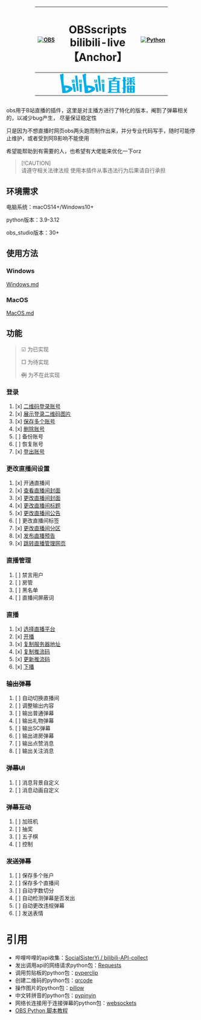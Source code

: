 <div style="display: flex; justify-content: center;">
<div align="center">

| [![OBS](https://obsproject.com/assets/images/new_icon_small-r.png)](https://obsproject.com/) |           <h1 align="center">OBSscripts<br>bilibili-live<br>【Anchor】</h1>           | [![Python](https://www.python.org/static/img/python-logo-large.c36dccadd999.png)](https://www.python.org/) |
|:--------------------------------------------------------------------------------------------:|:-----------------------------------------------------------------------------------:|:----------------------------------------------------------------------------------------------------------:|
|                                                                                              | <div align="center">[![img.png](doc/img/img.png)](https://live.bilibili.com/)</div> |                                                                                                            |

</div>
</div>

obs用于B站直播的插件，这里是对主播方进行了特化的版本，阉割了弹幕相关的，以减少bug产生， 尽量保证稳定性

只是因为不想直播时网页obs两头跑而制作出来，并分专业代码写手，随时可能停止维护，或者受到阿B影响不能使用

希望能帮助到有需要的人，也希望有大佬能来优化一下orz
> [!CAUTION]\
> 请遵守相关法律法规
> 使用本插件从事违法行为后果请自行承担

## 环境需求
电脑系统：macOS14+/Windows10+

python版本：3.9-3.12

obs_studio版本：30+

## 使用方法
### Windows
[Windows.md](doc/Windows.md)
### MacOS
[MacOS.md](doc/MacOS.md)

## 功能
>☑ 为已实现
>
> □ 为待实现
> 
> ~~例~~ 为不在此实现
### 登录
1. [x] [二维码登录账号]()
2. [x] [展示登录二维码图片]()
3. [x] [保存多个账号]()
4. [x] [删除账号]()
5. [ ] 备份账号
6. [ ] 恢复账号
7. [x] [登出账号]()

### 更改直播间设置
1. [x] 开通直播间
2. [x] [查看直播间封面]()
3. [x] [更改直播间封面]()
4. [x] [更改直播间标题]()
5. [x] [更改直播间公告]()
6. [ ] 更改直播间标签
7. [x] [更改直播间分区]()
8. [x] [发布直播预告]()
9. [x] [跳转直播管理网页]()

### 直播管理
1. [ ] 禁言用户
2. [ ] 房管
3. [ ] 黑名单
4. [ ] 直播间屏蔽词

### 直播
1. [x] [选择直播平台]()
2. [x] [开播]()
3. [x] [复制服务器地址]()
4. [x] [复制推流码]()
5. [x] [更新推流码]()
6. [x] [下播]()

### ~~输出弹幕~~
1. [ ] 自动切换直播间
2. [ ] 调整输出内容
3. [ ] 输出普通弹幕
4. [ ] 输出礼物弹幕
5. [ ] 输出SC弹幕
6. [ ] 输出进房弹幕
7. [ ] 输出点赞消息
8. [ ] 输出关注消息

### ~~弹幕UI~~
1. [ ] 消息背景自定义
2. [ ] 消息动画自定义

### ~~弹幕互动~~
1. [ ] 加班机
2. [ ] 抽奖
3. [ ] 五子棋
4. [ ] 控制

### ~~发送弹幕~~
1. [ ] 保存多个账户
2. [ ] 保存多个直播间
3. [ ] 自动字数切分
4. [ ] 自动检测弹幕是否发出
5. [ ] 自动更改违规弹幕
6. [ ] 发送表情


# 引用
- 哔哩哔哩的api收集：[SocialSisterYi / bilibili-API-collect](https://github.com/SocialSisterYi/bilibili-API-collect?tab=readme-ov-file)
- 发出调用api的网络请求python包：[Requests](https://github.com/psf/requests)
- 调用剪贴板的python包：[pyperclip](https://github.com/asweigart/pyperclip)
- 创建二维码的python包：[qrcode](https://github.com/nayuki/QR-Code-generator)
- 操作图片的python包：[pillow](https://github.com/python-pillow/Pillow)
- 中文转拼音的python包：[pypinyin](https://github.com/mozillazg/python-pinyin)
- 网络长连接用于连接弹幕的python包：[websockets](https://github.com/python-websockets/websockets)
- [OBS Python 脚本教程](https://learnscript.net/zh/obs-python-scripting/setup/)
